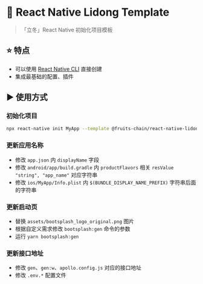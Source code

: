 # 👾 React Native Lidong Template

> 「立冬」React Native 初始化项目模板

## ⭐ 特点

- 可以使用 [React Native CLI](https://github.com/react-native-community/cli) 直接创建
- 集成最基础的配置、插件
## ▶️ 使用方式

### 初始化项目

```bash
npx react-native init MyApp --template @fruits-chain/react-native-lidong-template
```

### 更新应用名称

- 修改 `app.json` 内 `displayName` 字段
- 修改 `android/app/build.gradle` 内 `productFlavors` 相关 `resValue "string", "app_name"` 对应字符串
- 修改 `ios/MyApp/Info.plist` 内 `$(BUNDLE_DISPLAY_NAME_PREFIX)` 字符串后面的字符串

### 更新启动页

- 替换 `assets/bootsplash_logo_original.png` 图片
- 根据自定义需求修改 `bootsplash:gen` 命令的参数
- 运行 `yarn bootsplash:gen`

### 更新接口地址

- 修改 `gen`、`gen:w`、`apollo.config.js` 对应的接口地址
- 修改 `.env.*` 配置文件
